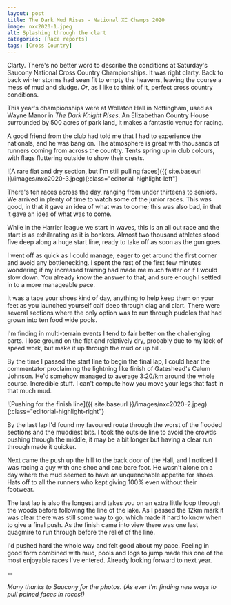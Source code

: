 ```yaml
---
layout: post
title: The Dark Mud Rises - National XC Champs 2020
image: nxc2020-1.jpeg
alt: Splashing through the clart
categories: [Race reports]
tags: [Cross Country]
---
```

Clarty. There's no better word to describe the conditions at Saturday's Saucony National Cross Country Championships. It was right clarty. Back to back winter storms had seen fit to empty the heavens, leaving the course a mess of mud and sludge. *Or*, as I like to think of it, perfect cross country conditions. 

This year's championships were at Wollaton Hall in Nottingham, used as Wayne Manor in *The Dark Knight Rises*. An Elizabethan Country House surrounded by 500 acres of park land, it makes a fantastic venue for racing. 

A good friend from the club had told me that I had to experience the nationals, and he was bang on. The atmosphere is great with thousands of runners coming from across the country. Tents spring up in club colours, with flags fluttering outside to show their crests.

![A rare flat and dry section, but I'm still pulling faces]({{ site.baseurl }}/images/nxc2020-3.jpeg){:class="editorial-highlight-left"}

There's ten races across the day, ranging from under thirteens to seniors. We arrived in plenty of time to watch some of the junior races. This was good, in that it gave an idea of what was to come; this was also bad, in that it gave an idea of what was to come.

While in the Harrier league we start in waves, this is an all out race and the start is as exhilarating as it is bonkers. Almost two thousand athletes stood five deep along a huge start line, ready to take off as soon as the gun goes.

I went off as quick as I could manage, eager to get around the first corner and avoid any bottlenecking. I spent the rest of the first few minutes wondering if my increased training had made me much faster or if I would slow down. You already know the answer to that, and sure enough I settled in to a more manageable pace.

It was a tape your shoes kind of day, anything to help keep them on your feet as you launched yourself calf deep through clag and clart. There were several sections where the only option was to run through puddles that had grown into ten food wide pools.

I'm finding in multi-terrain events I tend to fair better on the challenging parts. I lose ground on the flat and relatively dry, probably due to my lack of speed work, but make it up through the mud or up hill.

By the time I passed the start line to begin the final lap, I could hear the commentator proclaiming the lightning like finish of Gateshead's Calum Johnson. He'd somehow managed to average 3:20/km around the whole course. Incredible stuff. I can't compute how you move your legs that fast in that much mud.

![Pushing for the finish line]({{ site.baseurl }}/images/nxc2020-2.jpeg){:class="editorial-highlight-right"}

By the last lap I'd found my favoured route through the worst of the flooded sections and the muddiest bits. I took the outside line to avoid the crowds pushing through the middle, it may be a bit longer but having a clear run through made it quicker.

Next came the push up the hill to the back door of the Hall, and I noticed I was racing a guy with one shoe and one bare foot. He wasn't alone on a day where the mud seemed to have an unquenchable appetite for shoes. Hats off to all the runners who kept giving 100% even without their footwear.

The last lap is also the longest and takes you on an extra little loop through the woods before following the line of the lake. As I passed the 12km mark it was clear there was still some way to go, which made it hard to know when to give a final push. As the finish came into view there was one last quagmire to run through before the relief of the line.

I'd pushed hard the whole way and felt good about my pace. Feeling in good form combined with mud, pools and logs to jump made this one of the most enjoyable races I've entered. Already looking forward to next year.

--

*Many thanks to Saucony for the photos. (As ever I'm finding new ways to pull pained faces in races!)*
